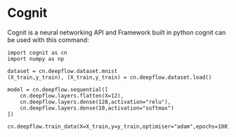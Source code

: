 # Cognit

Cognit is a neural networking API and Framework built in python
cognit can be used with this command:

```
import cognit as cn
import numpy as np

dataset = cn.deepflow.dataset.mnist
(X_train,y_train), (X_train,y_train) = cn.deepflow.dataset.load()

model = cn.deepflow.sequential([
    cn.deepflow.layers.flatten(X=12),
    cn.deepflow.layers.dense(128,activation="relu"),
    cn.deepflow.layers.dense(10,activation="softmax")
])

cn.deepflow.train_data(X=X_train,y=y_train,optimiser="adam",epochs=100)
```
